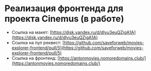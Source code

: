 # Реализация фронтенда для проекта Cinemus (в работе)

- Ссылка на макет: [https://disk.yandex.ru/d/dlyu3euQZigA1A](https://disk.yandex.ru/d/dlyu3euQZigA1A)
- Ссылка на пул реквест: [https://github.com/saveforweb/movies-explorer-frontend/pull/5](https://github.com/saveforweb/movies-explorer-frontend/pull/5)
- Ссылка на фронтенд: [https://antonmovies.nomoredomains.club/](https://antonmovies.nomoredomains.club/)
